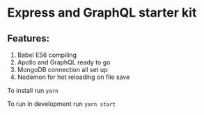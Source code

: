 # Express and GraphQL starter kit

## Features:

1. Babel ES6 compiling
2. Apollo and GraphQL ready to go
3. MongoDB connection all set up
4. Nodemon for hot reloading on file save

To install run `yarn`

To run in development run `yarn start`
